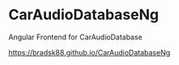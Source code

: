 # CarAudioDatabaseNg
Angular Frontend for CarAudioDatabase

https://bradsk88.github.io/CarAudioDatabaseNg
